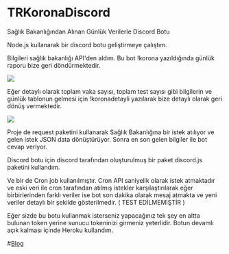 # TRKoronaDiscord
Sağlık Bakanlığından Alınan Günlük Verilerle Discord Botu

Node.js kullanarak bir discord botu geliştirmeye çalıştım. 

Bilgileri sağlık bakanlığı API'den aldım. Bu bot !korona yazıldığında günlük raporu bize geri döndürmektedir.

![](https://eraykisabacak.com/wp-content/uploads/2020/09/Covid-19-Discord-G%C3%BCnl%C3%BCk-Bot-Eray-K%C4%B1sabacak.jpg)

Eğer detaylı olarak toplam vaka sayısı, toplam test sayısı gibi bilgilerin ve günlük tablonun gelmesi için !koronadetayli yazılarak bize detaylı olarak geri dönüş vermektedir.

![](https://eraykisabacak.com/wp-content/uploads/2020/09/Covid-19-Discord-G%C3%BCnl%C3%BCk-Bot-Detayl%C4%B1-Eray-K%C4%B1sabacak.jpg)

Proje de request paketini kullanarak Sağlık Bakanlığına bir istek atılıyor ve gelen istek JSON data dönüştürüyor. Sonra en son gelen bilgiler ile bot cevap veriyor.

Discord botu için discord tarafından oluşturulmuş bir paket discord.js paketini kullandım.

Ve bir de Cron job kullanılmıştır. Cron API saniyelik olarak istek atmaktadır ve eski veri ile cron tarafından atılmış istekler karşılaştırılarak eğer birbirlerinden farklı veriler ise bot son dakika olarak mesaj atmakta ve yeni veriler detaylı bir şekilde gösterilmedir. ( TEST EDİLMEMİŞTİR )

Eğer sizde bu botu kullanmak isterseniz yapacağınız tek şey en altta bulunan token yerine sunucu tokeninizi girmeniz yeterlidir. Botun devamlı açık kalması içinde Heroku kullandım.

#[Blog](https://eraykisabacak.com/node-js-ile-discord-covid-19-botu-gelistirme/)
